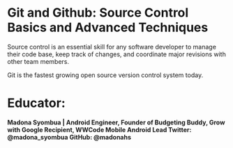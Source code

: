 # Git and Github: Source Control Basics and Advanced Techniques

Source control is an essential skill for any software developer to manage their code base, keep track of changes, and coordinate major revisions with other team members. 

Git is the fastest growing open source version control system today. 

# Educator: 
**Madona Syombua | Android Engineer, Founder of Budgeting Buddy, Grow with Google Recipient, WWCode Mobile Android Lead Twitter: @madona_syombua GitHub: @madonahs**



